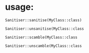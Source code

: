 # usage:

`Sanitiser::sanitise(MyClass::class)`

`Sanitiser::unsanitise(MyClass::class`

`Sanitiser::scamble(MyClass::class`

`Sanitiser::unscamble(MyClass::class`
